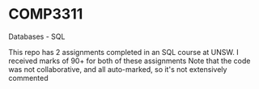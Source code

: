 # COMP3311
Databases - SQL 

This repo has 2 assignments completed in an SQL course at UNSW. I received marks of 90+ for both of these assignments
Note that the code was not collaborative, and all auto-marked, so it's not extensively commented